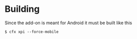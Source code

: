 Building
========

Since the add-on is meant for Android it must be built like this

  `$ cfx xpi --force-mobile`


